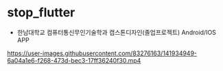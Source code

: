 # stop_flutter

- 한남대학교 컴퓨터통신무인기술학과 캡스톤디자인(졸업프로젝트) Android/IOS APP


https://user-images.githubusercontent.com/83276163/141934949-6a04a1e6-f268-473d-bec3-17ff36240f30.mp4

